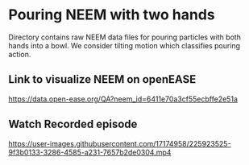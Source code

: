# Pouring NEEM with two hands
Directory contains raw NEEM data files for pouring particles with both hands into a bowl.
We consider tilting motion which classifies pouring action.

## Link to visualize NEEM on openEASE
https://data.open-ease.org/QA?neem_id=6411e70a3cf55ecbffe2e51a

## Watch Recorded episode
https://user-images.githubusercontent.com/17174958/225923525-9f3b0133-3286-4585-a231-7657b2de0304.mp4

